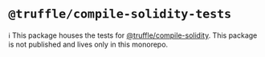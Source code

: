 # `@truffle/compile-solidity-tests`

:information_source: This package houses the tests for
[@truffle/compile-solidity](https://www.npmjs.com/package/@truffle/compile-solidity). This
package is not published and lives only in this monorepo.
